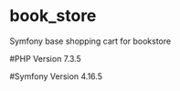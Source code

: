 # book_store
Symfony base shopping cart for bookstore

#PHP Version
7.3.5

#Symfony Version
4.16.5 

